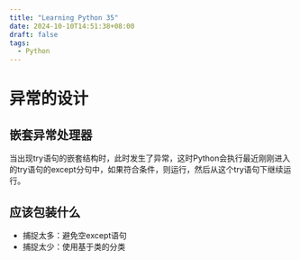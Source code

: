 ```yaml
---
title: "Learning Python 35"
date: 2024-10-10T14:51:38+08:00
draft: false
tags:
  - Python
---
```


# 异常的设计

## 嵌套异常处理器
当出现try语句的嵌套结构时，此时发生了异常，这时Python会执行最近刚刚进入的try语句的except分句中，如果符合条件，则运行，然后从这个try语句下继续运行。

## 应该包装什么
- 捕捉太多：避免空except语句
- 捕捉太少：使用基于类的分类



